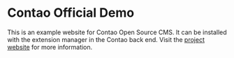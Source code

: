 Contao Official Demo
====================

This is an example website for Contao Open Source CMS. It can be installed with
the extension manager in the Contao back end. Visit the [project website][1] for
more information.


[1]: https://contao.org
